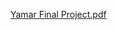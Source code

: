 [Yamar Final Project.pdf](https://github.com/user-attachments/files/17966930/Yamar.Final.Project.pdf)
